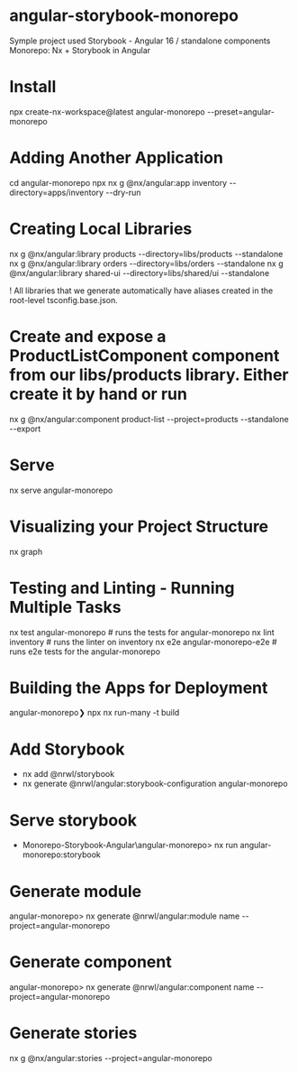 # angular-storybook-monorepo

Symple project used Storybook - Angular 16 / standalone components
Monorepo: Nx + Storybook in Angular

# Install 
npx create-nx-workspace@latest angular-monorepo --preset=angular-monorepo

# Adding Another Application

cd angular-monorepo 
npx nx g @nx/angular:app inventory --directory=apps/inventory --dry-run

# Creating Local Libraries

nx g @nx/angular:library products --directory=libs/products --standalone
nx g @nx/angular:library orders --directory=libs/orders --standalone
nx g @nx/angular:library shared-ui --directory=libs/shared/ui --standalone


! All libraries that we generate automatically have aliases created in the root-level tsconfig.base.json.
# Create and expose a ProductListComponent component from our libs/products library. Either create it by hand or run
nx g @nx/angular:component product-list --project=products --standalone --export


# Serve
nx serve angular-monorepo

# Visualizing your Project Structure
nx graph

# Testing and Linting - Running Multiple Tasks
nx test angular-monorepo # runs the tests for angular-monorepo
nx lint inventory # runs the linter on inventory
nx e2e angular-monorepo-e2e # runs e2e tests for the angular-monorepo

# Building the Apps for Deployment
angular-monorepo❯  npx nx run-many -t build


# Add Storybook 
- nx add @nrwl/storybook
- nx generate @nrwl/angular:storybook-configuration angular-monorepo

# Serve storybook
- Monorepo-Storybook-Angular\angular-monorepo> nx run angular-monorepo:storybook

# Generate module
angular-monorepo>
nx generate @nrwl/angular:module name --project=angular-monorepo    

# Generate component
angular-monorepo>
nx generate @nrwl/angular:component name --project=angular-monorepo    

# Generate stories
nx g @nx/angular:stories --project=angular-monorepo
